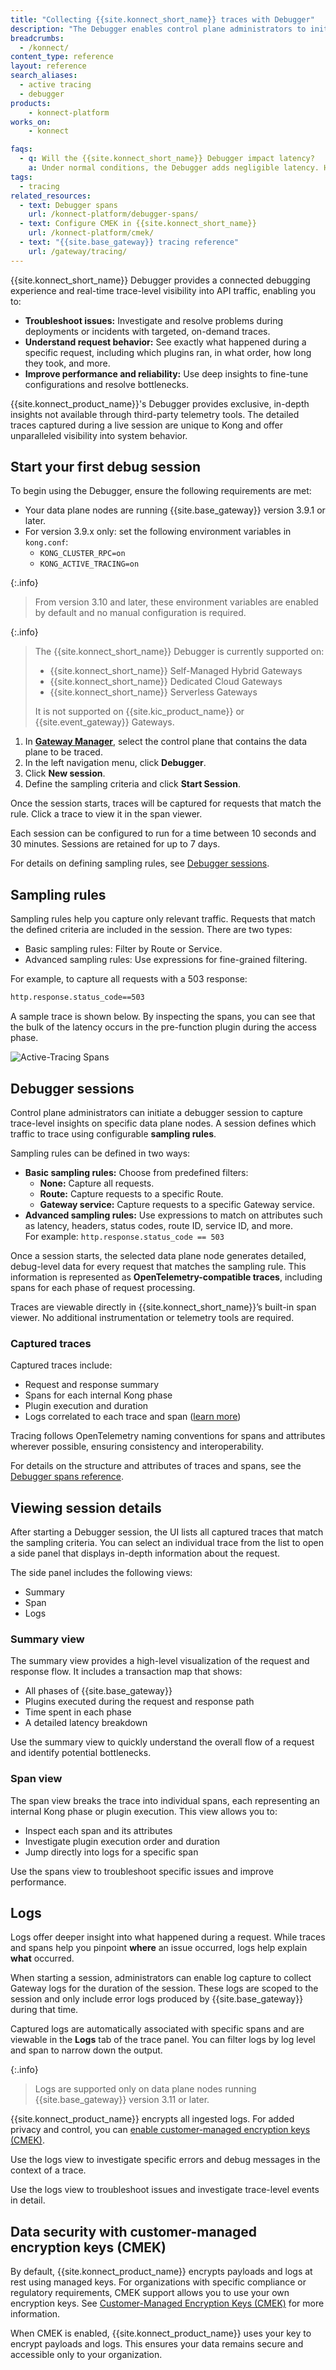 ```yaml
---
title: "Collecting {{site.konnect_short_name}} traces with Debugger"
description: "The Debugger enables control plane administrators to initiate targeted deep session traces in specific data plane nodes."
breadcrumbs:
  - /konnect/
content_type: reference
layout: reference
search_aliases: 
  - active tracing
  - debugger
products:
    - konnect-platform
works_on:
    - konnect

faqs:
  - q: Will the {{site.konnect_short_name}} Debugger impact latency?
    a: Under normal conditions, the Debugger adds negligible latency. However, under heavy load, the Debugger may impact the throughput of data planes being traced.
tags:
  - tracing
related_resources:
  - text: Debugger spans
    url: /konnect-platform/debugger-spans/
  - text: Configure CMEK in {{site.konnect_short_name}}
    url: /konnect-platform/cmek/
  - text: "{{site.base_gateway}} tracing reference"
    url: /gateway/tracing/
---
```


{{site.konnect_short_name}} Debugger provides a connected debugging experience and real-time trace-level visibility into API traffic, enabling you to:

* **Troubleshoot issues:** Investigate and resolve problems during deployments or incidents with targeted, on-demand traces.
* **Understand request behavior:** See exactly what happened during a specific request, including which plugins ran, in what order, how long they took, and more.
* **Improve performance and reliability:** Use deep insights to fine-tune configurations and resolve bottlenecks.

{{site.konnect_product_name}}'s Debugger provides exclusive, in-depth insights not available through third-party telemetry tools. The detailed traces captured during a live session are unique to Kong and offer unparalleled visibility into system behavior.



## Start your first debug session

To begin using the Debugger, ensure the following requirements are met:

* Your data plane nodes are running {{site.base_gateway}} version 3.9.1 or later.
* For version 3.9.x only: set the following environment variables in `kong.conf`:
  * `KONG_CLUSTER_RPC=on`
  * `KONG_ACTIVE_TRACING=on`

{:.info}
> From version 3.10 and later, these environment variables are enabled by default and no manual configuration is required.

{:.info}
> The {{site.konnect_short_name}} Debugger is currently supported on:
>
> * {{site.konnect_short_name}} Self-Managed Hybrid Gateways  
> * {{site.konnect_short_name}} Dedicated Cloud Gateways  
> * {{site.konnect_short_name}} Serverless Gateways  
>
> It is not supported on {{site.kic_product_name}} or {{site.event_gateway}} Gateways.

1. In [**Gateway Manager**](https://cloud.konghq.com/us/gateway-manager/), select the control plane that contains the data plane to be traced.
2. In the left navigation menu, click **Debugger**.
3. Click **New session**.
4. Define the sampling criteria and click **Start Session**.

Once the session starts, traces will be captured for requests that match the rule. Click a trace to view it in the span viewer.

Each session can be configured to run for a time between 10 seconds and 30 minutes. Sessions are retained for up to 7 days.

For details on defining sampling rules, see [Debugger sessions](#debugger-sessions).

## Sampling rules

Sampling rules help you capture only relevant traffic. Requests that match the defined criteria are included in the session. There are two types:

* Basic sampling rules: Filter by Route or Service.
* Advanced sampling rules: Use expressions for fine-grained filtering.

For example, to capture all requests with a 503 response:

```sh
http.response.status_code==503
```

A sample trace is shown below. By inspecting the spans, you can see that the bulk of the latency occurs in the pre-function plugin during the access phase.

![Active-Tracing Spans](/assets/images/konnect/active-tracing-spans.png)


## Debugger sessions

Control plane administrators can initiate a debugger session to capture trace-level insights on specific data plane nodes. A session defines which traffic to trace using configurable **sampling rules**.

Sampling rules can be defined in two ways:

* **Basic sampling rules:** Choose from predefined filters:
  * **None:** Capture all requests.
  * **Route:** Capture requests to a specific Route.
  * **Gateway service:** Capture requests to a specific Gateway service.
* **Advanced sampling rules:** Use expressions to match on attributes such as latency, headers, status codes, route ID, service ID, and more.  
  For example: `http.response.status_code == 503`


Once a session starts, the selected data plane node generates detailed, debug-level data for every request that matches the sampling rule. This information is represented as **OpenTelemetry-compatible traces**, including spans for each phase of request processing.

Traces are viewable directly in {{site.konnect_short_name}}’s built-in span viewer. No additional instrumentation or telemetry tools are required.

### Captured traces

Captured traces include:

* Request and response summary
* Spans for each internal Kong phase
* Plugin execution and duration
* Logs correlated to each trace and span ([learn more](#logs))

Tracing follows OpenTelemetry naming conventions for spans and attributes wherever possible, ensuring consistency and interoperability.

For details on the structure and attributes of traces and spans, see the [Debugger spans reference](/konnect-platform/debugger-spans/).


## Viewing session details

After starting a Debugger session, the UI lists all captured traces that match the sampling criteria. You can select an individual trace from the list to open a side panel that displays in-depth information about the request.

The side panel includes the following views:

* Summary
* Span
* Logs


### Summary view

The summary view provides a high-level visualization of the request and response flow. It includes a transaction map that shows:

* All phases of {{site.base_gateway}}
* Plugins executed during the request and response path
* Time spent in each phase
* A detailed latency breakdown

Use the summary view to quickly understand the overall flow of a request and identify potential bottlenecks.

### Span view

The span view breaks the trace into individual spans, each representing an internal Kong phase or plugin execution. This view allows you to:

* Inspect each span and its attributes  
* Investigate plugin execution order and duration  
* Jump directly into logs for a specific span

Use the spans view to troubleshoot specific issues and improve performance.

## Logs

Logs offer deeper insight into what happened during a request. While traces and spans help you pinpoint **where** an issue occurred, logs help explain **what** occurred.

When starting a session, administrators can enable log capture to collect Gateway logs for the duration of the session. These logs are scoped to the session and only include error logs produced by {{site.base_gateway}} during that time.

Captured logs are automatically associated with specific spans and are viewable in the **Logs** tab of the trace panel. You can filter logs by log level and span to narrow down the output.

{:.info}
> Logs are supported only on data plane nodes running {{site.base_gateway}} version 3.11 or later.

{{site.konnect_product_name}} encrypts all ingested logs. For added privacy and control, you can [enable customer-managed encryption keys (CMEK)](/konnect-platform/cmek/).

Use the logs view to investigate specific errors and debug messages in the context of a trace.


Use the logs view to troubleshoot issues and investigate trace-level events in detail.


## Data security with customer-managed encryption keys (CMEK)

By default, {{site.konnect_product_name}} encrypts payloads and logs at rest using managed keys. For organizations with specific compliance or regulatory requirements, CMEK support allows you to use your own encryption keys. See [Customer-Managed Encryption Keys (CMEK)](/konnect-platform/cmek/) for more information.


When CMEK is enabled, {{site.konnect_product_name}} uses your key to encrypt payloads and logs. This ensures your data remains secure and accessible only to your organization.




